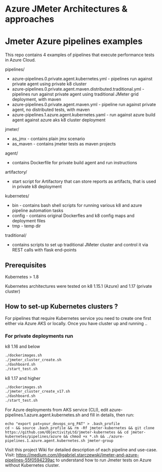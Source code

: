 # Azure JMeter Architectures & approaches
# Jmeter Azure pipelines examples

This repo contains 4 examples of pipelines that execute performance tests in Azure Cloud.

pipelines/
 - azure-pipelines.0.private.agent.kubernetes.yml - pipelines run against private agent using private k8 cluster
 - azure-pipelines.0.private.agent.maven.distributed.traditional.yml - pipelines run against private agent using traditional JMeter grid deployment, with maven
 - azure-pipelines.0.private.agent.maven.yml - pipeline run against private agent, no distributed tests,  with maven
 - azure-pipelines.1.azure.agent.kubernetes.yaml - run against azure build agent against azure aks k8 cluster deployment


jmeter/
 - as_jmx - contains plain jmx scenario
 - as_maven - contains jmeter tests as maven projects

agent/
 - contains Dockerfile for private build agent and run instructions

artifactory/
 - start script for Artifactory that can store reports as artifacts, that is used in private k8 deployment

kubernetes/
 - bin - contains bash shell scripts for running various k8 and azure pipeline automation tasks
 - config - contains original Dockerfles and k8 config maps and deployment files
 - tmp - temp dir

traditional/
  - contains scripts to set up traditional JMeter cluster and control it via REST calls with flask end-points



## Prerequisites

Kubernetes > 1.8


Kubernetes architectures were tested on k8 1.15.1 (Azure) and 1.17 (private cluster)

## How to set-up Kubernetes clusters ?

For pipelines that require Kubernetes service you need to create one first either via Azure AKS or locally. Once you have cluster up and running ..

### For private deployments run

k8 1.16 and below
```bash
./dockerimages.sh
./jmeter_cluster_create.sh
./dashboard.sh
./start_test.sh
```
k8 1.17 and higher

```bash
./dockerimages.sh
./jmeter_cluster_create_v17.sh
./dashboard.sh
./start_test.sh
```

For Azure deployments from AKS service (CLI), edit azure-pipelines.1.azure.agent.kubernetes.sh and fill in details, then run:
```
echo "export pat=your_devops_org_PAT" > .bash_profile
cd ~ && source .bash_profile && rm -Rf jmeter-kubernetes && git clone https://github.com/ObjectivityLtd/jmeter-kubernetes && cd jmeter-kubernetes/pipelines/azure && chmod +x *.sh && ./azure-pipelines.1.azure.agent.kubernetes.sh jmeter-group
```

Visit this project Wiki for detailed description of each pipeline and use-case.
Visit: https://medium.com/@gabriel.starczewski/jmeter-and-azure-pipelines-55f0594239ac to understand how to run Jmeter tests on Azure without Kubernetes cluster.

